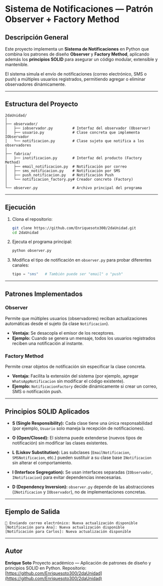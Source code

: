 #  Sistema de Notificaciones — Patrón Observer + Factory Method

##  Descripción General

Este proyecto implementa un **Sistema de Notificaciones** en Python que combina los patrones de diseño **Observer** y **Factory Method**, aplicando además los **principios SOLID** para asegurar un código modular, extensible y mantenible.

El sistema simula el envío de notificaciones (correo electrónico, SMS o push) a múltiples usuarios registrados, permitiendo agregar o eliminar observadores dinámicamente.

---

##  Estructura del Proyecto

```
2daUnidad/
│
├── observador/
│   ├── iobservador.py         # Interfaz del observador (Observer)
│   ├── usuario.py             # Clase concreta que implementa IObservador
│   └── notificacion.py        # Clase sujeto que notifica a los observadores
│
├── fabrica/
│   ├── inotificacion.py       # Interfaz del producto (Factory Method)
│   ├── email_notificacion.py  # Notificación por correo
│   ├── sms_notificacion.py    # Notificación por SMS
│   ├── push_notificacion.py   # Notificación Push
│   └── notificacion_factory.py# Creador concreto (Factory)
│
└── observer.py                # Archivo principal del programa
```

---

##  Ejecución

1. Clona el repositorio:

   ```bash
   git clone https://github.com/Enriquesoto300/2daUnidad.git
   cd 2daUnidad
   ```

2. Ejecuta el programa principal:

   ```bash
   python observer.py
   ```

3. Modifica el tipo de notificación en `observer.py` para probar diferentes canales:

   ```python
   tipo = "sms"   # También puede ser "email" o "push"
   ```

---

##  Patrones Implementados

###  **Observer**

Permite que múltiples usuarios (observadores) reciban actualizaciones automáticas desde el sujeto (la clase `Notificacion`).

* **Ventaja:** Se desacopla el emisor de los receptores.
* **Ejemplo:** Cuando se genera un mensaje, todos los usuarios registrados reciben una notificación al instante.

###  **Factory Method**

Permite crear objetos de notificación sin especificar la clase concreta.

* **Ventaja:** Facilita la extensión del sistema (por ejemplo, agregar `WhatsAppNotificacion` sin modificar el código existente).
* **Ejemplo:** `NotificacionFactory` decide dinámicamente si crear un correo, SMS o notificación push.

---

##  Principios SOLID Aplicados

* **S (Single Responsibility):**
  Cada clase tiene una única responsabilidad (por ejemplo, `Usuario` solo maneja la recepción de notificaciones).

* **O (Open/Closed):**
  El sistema puede extenderse (nuevos tipos de notificación) sin modificar las clases existentes.

* **L (Liskov Substitution):**
  Las subclases (`EmailNotificacion`, `SMSNotificacion`, etc.) pueden sustituir a su clase base `INotificacion` sin alterar el comportamiento.

* **I (Interface Segregation):**
  Se usan interfaces separadas (`IObservador`, `INotificacion`) para evitar dependencias innecesarias.

* **D (Dependency Inversion):**
  `observer.py` depende de las abstracciones (`INotificacion` y `IObservador`), no de implementaciones concretas.

---

##  Ejemplo de Salida

```
📧 Enviando correo electrónico: Nueva actualización disponible 
[Notificación para Ana]: Nueva actualización disponible 
[Notificación para Carlos]: Nueva actualización disponible 
```

---

##  Autor

**Enrique Soto**
Proyecto académico — Aplicación de patrones de diseño y principios SOLID en Python.
Repositorio: [https://github.com/Enriquesoto300/2daUnidad](https://github.com/Enriquesoto300/2daUnidad)
